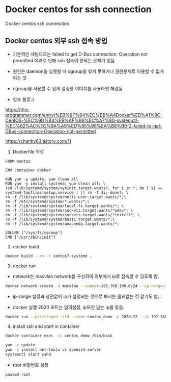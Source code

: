 # Docker centos for ssh connection
Docker centos ssh connection

## Docker centos 외부 ssh 접속 방법
- 기본적인 세팅으로는 failed to get D-Bus connection: Operation not permitted 에러로 인해 ssh 접속이 안되는 문제가 있음

- 원인은 daemon을 실행할 때 cgroup을 찾지 못하거나 권한문제로 이용할 수 없게 되는 것

- cgroup을 사용할 수 있게 설정한 이미지를 사용하면 해결됨

- 참조 블로그

<https://this-programmer.com/entry/%EB%8F%84%EC%BB%A4Docker%EB%A1%9C-CentOS-%EC%9D%B4%EB%AF%B8%EC%A7%80-systemctl-%EC%82%AC%EC%9A%A9%ED%95%98%EA%B8%B0-2-failed-to-get-DBus-connection-Operation-not-permitted>

<https://chanhy63.tistory.com/11>

1. Dockerfile 작성
```docker
FROM centos

ENV container docker

RUN yum -y update; yum clean all
RUN yum -y install systemd; yum clean all; \
(cd /lib/systemd/system/sysinit.target.wants/; for i in *; do [ $i == systemd-tmpfiles-setup.service ] || rm -f $i; done); \
rm -f /lib/systemd/system/multi-user.target.wants/*;\
rm -f /etc/systemd/system/*.wants/*;\
rm -f /lib/systemd/system/local-fs.target.wants/*; \
rm -f /lib/systemd/system/sockets.target.wants/*udev*; \
rm -f /lib/systemd/system/sockets.target.wants/*initctl*; \
rm -f /lib/systemd/system/basic.target.wants/*;\
rm -f /lib/systemd/system/anaconda.target.wants/*;

VOLUME ["/sys/fs/cgroup"]
CMD ["/usr/sbin/init"]
```
2. docker build

```bash
docker build --rm -t centos7-systemd .
```

3. docker run
- network는 macvlan network를 구성하여 외부에서 ip로 접속할 수 있도록  함.
```bash
docker network create -d macvlan --subnet=192.168.100.0/24 --ip-range=192.168.100.32/26 --gateway=192.168.100.1 -o macvlan_mode=bridge -o parent=enp5s0(호스트에서 확인) my_macvlan(네트워크이름)
```
- ip-range 설정과 상관없이 ip가 설정되는 것으로 봐서는 필요없는 것 같기도 함...

- docker 실행 2020 포트는 임의설정, ip또한 남는 ip를 찾음.

```bash
docker run --privileged -itd --name centos_demo -p 2020:22 --ip 192.168.100.32 --network my_macvlan -e container=docker -v /sys/fs/cgroup:/sys/fs/cgroup centos7-systemd /usr/sbin/init
```

4. install ssh and start in container

```bash
docker container exec -it centos_demo /bin/bash

yum -y update
yum -y install net-tools vi openssh-server
systemctl start sshd

```
- root 비밀번호 설정
```
passwd root
```

